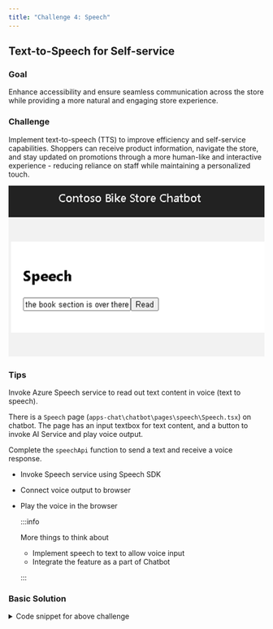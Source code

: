 ```yaml
---
title: "Challenge 4: Speech"
---
```


## Text-to-Speech for Self-service

### Goal

Enhance accessibility and ensure seamless communication across the store while providing a more natural and engaging store experience.​

### Challenge

Implement text-to-speech (TTS) to improve efficiency and self-service capabilities. Shoppers can receive product information, navigate the store, and stay updated on promotions through a more human-like and interactive experience - reducing reliance on staff while maintaining a personalized touch.

![Challenge](images/challenge-4.png)

### Tips

Invoke Azure Speech service to read out text content in voice (text to speech).

There is a `Speech` page (`apps-chat\chatbot\pages\speech\Speech.tsx`) on chatbot. The page has an input textbox for text content, and a button to invoke AI Service and play voice output.

Complete the `speechApi` function to send a text and receive a voice response.

- Invoke Speech service using Speech SDK
- Connect voice output to browser
- Play the voice in the browser

   :::info
   
   More things to think about

   - Implement speech to text to allow voice input
   - Integrate the feature as a part of Chatbot

   :::

### Basic Solution


<details>
    <summary>Code snippet for above challenge</summary>
    <details>
    <summary>Don't Look! Have you tried to solve it yourself?</summary>
    <details>
    <summary>Your solution will be better than our sample answer!</summary>

    The basic solution is provided below. Feel free to expand on it to make it more interesting!

    ```

    import React, { useState, useEffect } from "react";
    import { trackPromise } from "react-promise-tracker";
    import { usePromiseTracker } from "react-promise-tracker";
    import * as sdk from 'microsoft-cognitiveservices-speech-sdk';


    const Page = () => {

        const { promiseInProgress } = usePromiseTracker();
        const [speechText, setSpeechText] = useState<string>();
        const synthesizer = React.useRef(null);
        const speechConfig = React.useRef(null);

        useEffect(() => {
            const speech_key = '<API_KEY>';
            speechConfig.current = sdk.SpeechConfig.fromSubscription(
                speech_key,
                'eastus'
            );
            speechConfig.current.speechRecognitionLanguage = 'en-US';
            // speechConfig.current.speechSynthesisOutputFormat = 5;
            synthesizer.current = new sdk.SpeechSynthesizer(
                speechConfig.current
            );

        }, []);

        async function process() {
            if (speechText != null) {
                trackPromise(
                    speechApi(speechText)
                ).then((res) => {
                    setTranslatedText(res);
                }
                )
            }
        }

        async function speechApi(text: string): Promise<string> {
            await synthesizer.current.speakTextAsync(
                text,
                result => {
                    synthesizer.close();
                    const { audioData } = result;
                    // return stream from memory
                    const bufferStream = new PassThrough();
                    bufferStream.end(Buffer.from(audioData));
                    resolve(bufferStream);
                },
                error => {
                    synthesizer.close();
                    reject(error);
                });
        }

        const updateText = (e: React.ChangeEvent<HTMLInputElement>) => {
            setSpeechText(e.target.value);
        };

        return (
            <div className="pageContainer">
                <h2>Speech</h2>
                <p></p>
                <p>
                    <input type="text" placeholder="(enter some text to be read aloud)" onChange={updateText} />
                    <button onClick={() => process()}>Read</button><br />
                    {
                        (promiseInProgress === true) ?
                            <span>Loading...</span>
                            :
                            null
                    }
                </p>
            </div>
        );
    };

    export default Page;

    ```

    </details>
    </details>

</details>